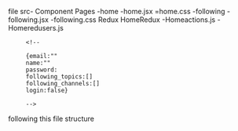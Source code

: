 
file 
src-
    Component
    Pages
        -home
             -home.jsx
             =home.css
        -following
                 -following.jsx
                 -following.css
    Redux
          HomeRedux
                  -Homeactions.js
                  -Homeredusers.js




                  
         <!--
         
         {email:""
         name:""
         password:
         following_topics:[]
         following_channels:[]
         login:false}
         
         -->
    
following this file structure